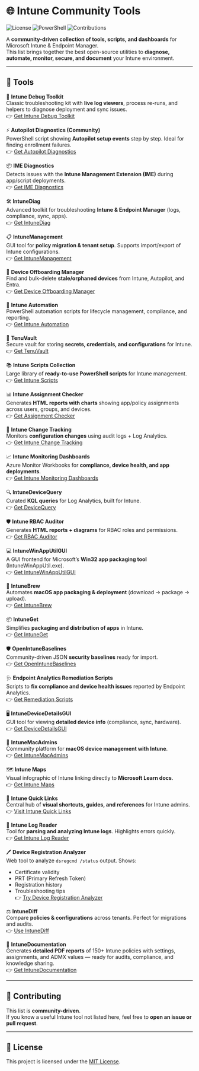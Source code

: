 # 🌐 Intune Community Tools

![License](https://img.shields.io/badge/license-MIT-blue.svg)
![PowerShell](https://img.shields.io/badge/PowerShell-5.1%2B-blue.svg)
![Contributions](https://img.shields.io/badge/contributions-welcome-green.svg)

A **community-driven collection of tools, scripts, and dashboards** for Microsoft Intune & Endpoint Manager.  
This list brings together the best open-source utilities to **diagnose, automate, monitor, secure, and document** your Intune environment.

---

## 🚀 Tools

🔧 **Intune Debug Toolkit**  
Classic troubleshooting kit with **live log viewers**, process re-runs, and helpers to diagnose deployment and sync issues.  
👉 [Get Intune Debug Toolkit](https://github.com/okieselbach/IntuneDebugToolkit)

⚡ **Autopilot Diagnostics (Community)**  
PowerShell script showing **Autopilot setup events** step by step. Ideal for finding enrollment failures.  
👉 [Get Autopilot Diagnostics](https://github.com/andrew-s-taylor/autopilot-diag)

📦 **IME Diagnostics**  
Detects issues with the **Intune Management Extension (IME)** during app/script deployments.  
👉 [Get IME Diagnostics](https://github.com/petripaavola/IME-Diagnostics)

🛠 **IntuneDiag**  
Advanced toolkit for troubleshooting **Intune & Endpoint Manager** (logs, compliance, sync, apps).  
👉 [Get IntuneDiag](https://github.com/microsoft/IntuneDiag)

📋 **IntuneManagement**  
GUI tool for **policy migration & tenant setup**. Supports import/export of Intune configurations.  
👉 [Get IntuneManagement](https://github.com/mickekarlsson/IntuneManagement)

🧹 **Device Offboarding Manager**  
Find and bulk-delete **stale/orphaned devices** from Intune, Autopilot, and Entra.  
👉 [Get Device Offboarding Manager](https://github.com/ugurkocde/DeviceOffboardingManager)

🤖 **Intune Automation**  
PowerShell automation scripts for lifecycle management, compliance, and reporting.  
👉 [Get Intune Automation](https://github.com/ugurkocde/IntuneAutomation)

🔐 **TenuVault**  
Secure vault for storing **secrets, credentials, and configurations** for Intune.  
👉 [Get TenuVault](https://github.com/ugurkocde/TenuVault)

📚 **Intune Scripts Collection**  
Large library of **ready-to-use PowerShell scripts** for Intune management.  
👉 [Get Intune Scripts](https://github.com/JayRHa/Intune-Scripts)

📊 **Intune Assignment Checker**  
Generates **HTML reports with charts** showing app/policy assignments across users, groups, and devices.  
👉 [Get Assignment Checker](https://github.com/ugurkocde/IntuneAssignmentChecker)

📝 **Intune Change Tracking**  
Monitors **configuration changes** using audit logs + Log Analytics.  
👉 [Get Intune Change Tracking](https://github.com/niklastinner/IntuneChangeTracking)

📈 **Intune Monitoring Dashboards**  
Azure Monitor Workbooks for **compliance, device health, and app deployments**.  
👉 [Get Intune Monitoring Dashboards](https://github.com/Microsoft/IntuneMonitoring)

🔍 **IntuneDeviceQuery**  
Curated **KQL queries** for Log Analytics, built for Intune.  
👉 [Get DeviceQuery](https://github.com/ugurkocde/IntuneDeviceQuery)

🛡 **Intune RBAC Auditor**  
Generates **HTML reports + diagrams** for RBAC roles and permissions.  
👉 [Get RBAC Auditor](https://github.com/ugurkocde/IntuneRBAC)

💻 **IntuneWinAppUtilGUI**  
A GUI frontend for Microsoft’s **Win32 app packaging tool** (IntuneWinAppUtil.exe).  
👉 [Get IntuneWinAppUtilGUI](https://github.com/mabdulkadr/IntuneWinAppUtilGUI)

🍏 **IntuneBrew**  
Automates **macOS app packaging & deployment** (download → package → upload).  
👉 [Get IntuneBrew](https://github.com/ugurkocde/IntuneBrew)

📦 **IntuneGet**  
Simplifies **packaging and distribution of apps** in Intune.  
👉 [Get IntuneGet](https://github.com/Microsoft/IntuneGet)

🛡 **OpenIntuneBaselines**  
Community-driven JSON **security baselines** ready for import.  
👉 [Get OpenIntuneBaselines](https://github.com/jamesrobinson/IntuneBaselines)

🩺 **Endpoint Analytics Remediation Scripts**  
Scripts to **fix compliance and device health issues** reported by Endpoint Analytics.  
👉 [Get Remediation Scripts](https://github.com/jannikreinhard/EndpointAnalyticsRemediations)

🖥 **IntuneDeviceDetailsGUI**  
GUI tool for viewing **detailed device info** (compliance, sync, hardware).  
👉 [Get DeviceDetailsGUI](https://github.com/petripaavola/IntuneDeviceDetailsGUI)

🍎 **IntuneMacAdmins**  
Community platform for **macOS device management with Intune**.  
👉 [Get IntuneMacAdmins](https://github.com/ugurkocde/IntuneMacAdmins)

🗺 **Intune Maps**  
Visual infographic of Intune linking directly to **Microsoft Learn docs**.  
👉 [Get Intune Maps](https://intunemaps.com/)

🔗 **Intune Quick Links**  
Central hub of **visual shortcuts, guides, and references** for Intune admins.  
👉 [Visit Intune Quick Links](https://www.intuneqlinks.net/)

📜 **Intune Log Reader**  
Tool for **parsing and analyzing Intune logs**. Highlights errors quickly.  
👉 [Get Intune Log Reader](https://github.com/pathaksomesh06/Intune-Log-Reader-for-Windows)

🖊 **Device Registration Analyzer**  
Web tool to analyze `dsregcmd /status` output. Shows:  
- Certificate validity  
- PRT (Primary Refresh Token)  
- Registration history  
- Troubleshooting tips  
👉 [Try Device Registration Analyzer](https://www.intunediag.com/)

⚖️ **IntuneDiff**  
Compare **policies & configurations** across tenants. Perfect for migrations and audits.  
👉 [Use IntuneDiff](https://intunediff.com/)

📄 **IntuneDocumentation**  
Generates **detailed PDF reports** of 150+ Intune policies with settings, assignments, and ADMX values — ready for audits, compliance, and knowledge sharing.  
👉 [Get IntuneDocumentation](https://www.intunedocumentation.com/)

---

## 🤝 Contributing
This list is **community-driven**.  
If you know a useful Intune tool not listed here, feel free to **open an issue or pull request**.

---

## 📜 License
This project is licensed under the [MIT License](https://opensource.org/licenses/MIT).
